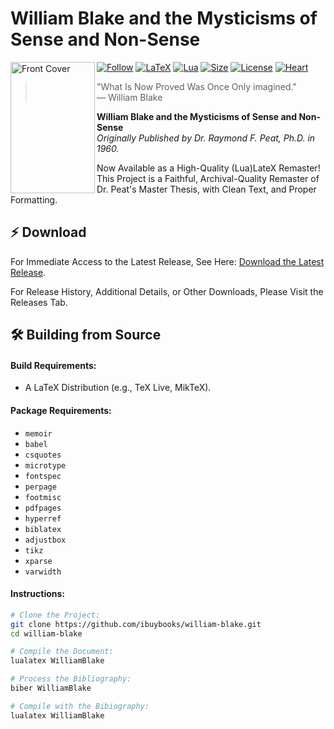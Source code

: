 # William Blake and the Mysticisms of Sense and Non-Sense
<img src="https://github.com/user-attachments/assets/dd6df2d6-9d3a-4841-bccd-19ed081f35ba" align="left"
     alt="Front Cover" width="135" height="210">

[![Follow](https://img.shields.io/badge/Follow%20%40ibuybooks-000000?logo=X&logoColor=white&style=flat)](https://x.com/ibuybooks)
[![LaTeX](https://img.shields.io/badge/LaTeX-008080?style=flat&logo=latex&logoColor=white)](#)
[![Lua](https://img.shields.io/badge/Lua-2C2D72?style=flat&logo=lua&logoColor=white)](#)
[![Size](https://img.shields.io/github/repo-size/ibuybooks/william-blake?label=Size&logo=github&logoColor=white&labelColor=282828&color=007bff&style=flat)](#)
[![License](https://img.shields.io/badge/Free%20for%20Non--Commercial%20Use-007bff?label=License&style=flat&logo=github&logoColor=white&labelColor=282828&color=007bff)](#)
[![Heart](https://img.shields.io/badge/Made%20With-%E2%9D%A4-red?style=flat&logo=heart&logoColor=white&labelColor=282828&color=red)](#)

>"What Is Now Proved Was Once Only imagined."  
>— William Blake

**William Blake and the Mysticisms of Sense and Non-Sense**<br>
*Originally Published by Dr. Raymond F. Peat, Ph.D. in 1960.*

Now Available as a High-Quality (Lua)LateX Remaster!<br>
This Project is a Faithful, Archival-Quality Remaster of Dr. Peat's Master Thesis, with Clean Text, and Proper Formatting.

## ⚡ Download
For Immediate Access to the Latest Release, See Here: [Download the Latest Release](https://github.com/ibuybooks/william-blake/releases/latest).

For Release History, Additional Details, or Other Downloads, Please Visit the Releases Tab.

## 🛠️ Building from Source
#### Build Requirements:
- A LaTeX Distribution (e.g., TeX Live, MikTeX).

#### Package Requirements:
- `memoir`
- `babel`
- `csquotes`
- `microtype`
- `fontspec`
- `perpage`
- `footmisc`
- `pdfpages`
- `hyperref`
- `biblatex`
- `adjustbox`
- `tikz`
- `xparse`
- `varwidth`

#### Instructions:
```bash
# Clone the Project:
git clone https://github.com/ibuybooks/william-blake.git
cd william-blake

# Compile the Document:
lualatex WilliamBlake

# Process the Bibliography:
biber WilliamBlake

# Compile with the Bibiography:
lualatex WilliamBlake
```
